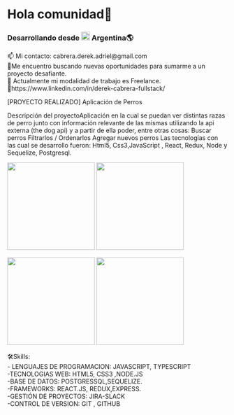 
### <h1>Hola comunidad👋</h1> 
<h3>Desarrollando desde  <img  widht="20" height="20" src="https://images.emojiterra.com/google/noto-emoji/v2.028/128px/1f1e6-1f1f7.png"> Argentina🌎</h3>
 <p> 
 📫 Mi contacto: cabrera.derek.adriel@gmail.com     <br>
🌱Me encuentro buscando nuevas oportunidades para sumarme a un proyecto desafiante.     <br>
🔭 Actualmente mi modalidad de trabajo es Freelance.     <br>
📌https://www.linkedin.com/in/derek-cabrera-fullstack/     <br>
 </p> 
 
 
 [PROYECTO REALIZADO]
 Aplicación de Perros


Descripción del proyectoAplicación en la cual se puedan ver distintas razas de perro junto con información relevante de las mismas utilizando la api externa (the dog api) y a partir de ella poder, entre otras cosas:
Buscar perros
Filtrarlos / Ordenarlos
Agregar nuevos perros
Las tecnologías con las cual se desarrollo fueron: Html5, Css3,JavaScript , React, Redux, Node y Sequelize, Postgresql.

 <img  widht="200" height="200" src="https://i.postimg.cc/bJcx91QM/appDog2.jpg"> <img  widht="200" height="200" src="https://i.postimg.cc/KYg7T0gB/appDog3.jpg"> <br>

 <img  widht="200" height="200" src="https://i.postimg.cc/kgGvJJJj/appDog.jpg"> <img  widht="200" height="200" src="https://i.postimg.cc/13dc4k4y/appDog4.jpg">
    
    
  
 

  <span>
    🛠Skills:
    <br>
    - LENGUAJES DE PROGRAMACION: JAVASCRIPT, TYPESCRIPT
     <br>
    -TECNOLOGIAS WEB: HTML5, CSS3 ,NODE.JS
     <br>
    -BASE DE DATOS: POSTGRESSQL,SEQUELIZE. 
    <br>
    -FRAMEWORKS: REACT.JS, REDUX,EXPRESS.
    <br>
    -GESTIÓN DE PROYECTOS: JIRA-SLACK 
    <br>
    -CONTROL DE VERSION: GIT , GITHUB
  </span>


<!--
**DeeRo-dev/DeeRo-dev** is a ✨ _special_ ✨ repository because its `README.md` (this file) appears on your GitHub profile.

Here are some ideas to get you started:
-->

